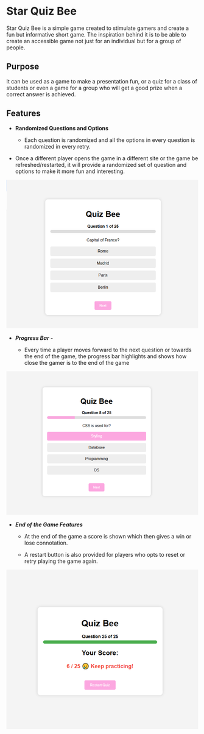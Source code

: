 # Star Quiz Bee

Star Quiz Bee is a simple game created to stimulate gamers and create a fun but informative short game. The inspiration behind it is to be able to create an accessible game not just for an individual but for a group of people.

## Purpose

It can be used as a game to make a presentation fun, or a quiz for a class of students or even a game for a group who will get a good prize when a correct answer is achieved.

## Features

- __Randomized Questions and Options__

  - Each question is randomized and all the options in every question is randomized in every retry.
- Once a different player opens the game in a different site or the game be refreshed/restarted, it will provide a randomized set of question and options to make it more fun and interesting.
  
![Random Questions and Options](assets/images/1.png)

- ___Progress Bar___ -
  
  - Every time a player moves forward to the next question or towards the end of the game, the progress bar highlights and shows how close the gamer is to the end of the game
  
![Progress Bar](assets/images/2.png)

- ___End of the Game Features___
  
  - At the end of the game a score is shown which then gives a win or lose connotation.
  
  - A restart button is also provided for players who opts to reset or retry playing the game again.
  
![End of Game](assets/images/3.png)
